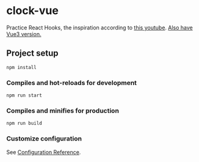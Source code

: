 # clock-vue

Practice React Hooks, the inspiration according to [this youtube](https://www.youtube.com/watch?v=weZFfrjF-k4). [Also have Vue3 version.](https://github.com/ms314006/clock-vue)

## Project setup
```
npm install
```

### Compiles and hot-reloads for development
```
npm run start
```

### Compiles and minifies for production
```
npm run build
```

### Customize configuration
See [Configuration Reference](https://cli.vuejs.org/config/).
